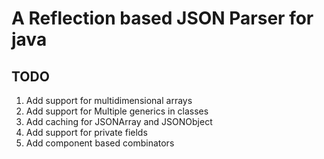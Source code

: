 # A Reflection based JSON Parser for java




## TODO
1. Add support for multidimensional arrays
2. Add support for Multiple generics in classes
3. Add caching for JSONArray and JSONObject
4. Add support for private fields
5. Add component based combinators